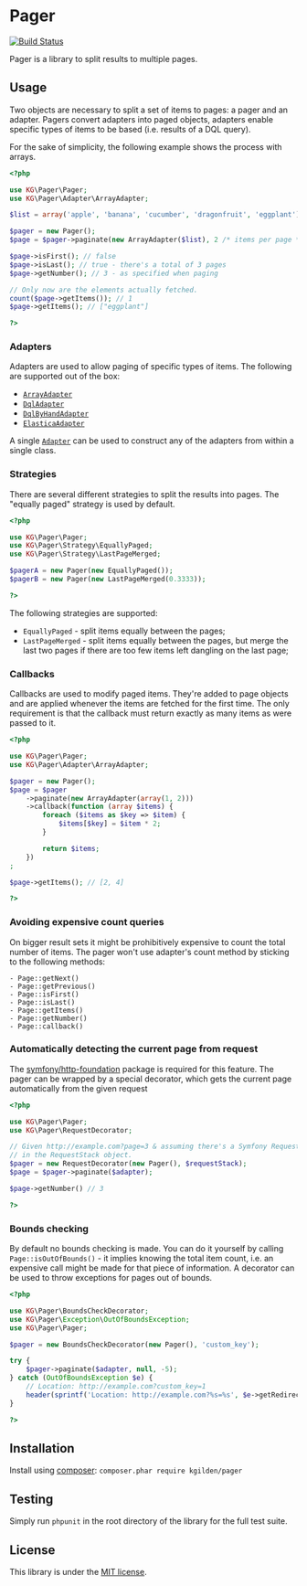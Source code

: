 Pager
=====

[![Build Status](https://img.shields.io/travis/kgilden/pager/master.svg?style=flat)](https://travis-ci.org/kgilden/pager)

Pager is a library to split results to multiple pages.

Usage
-----

Two objects are necessary to split a set of items to pages: a pager and an
adapter. Pagers convert adapters into paged objects, adapters enable specific
types of items to be based (i.e. results of a DQL query).

For the sake of simplicity, the following example shows the process with arrays.

```php
<?php

use KG\Pager\Pager;
use KG\Pager\Adapter\ArrayAdapter;

$list = array('apple', 'banana', 'cucumber', 'dragonfruit', 'eggplant');

$pager = new Pager();
$page = $pager->paginate(new ArrayAdapter($list), 2 /* items per page */, 3 /* current page */);

$page->isFirst(); // false
$page->isLast(); // true - there's a total of 3 pages
$page->getNumber(); // 3 - as specified when paging

// Only now are the elements actually fetched.
count($page->getItems()); // 1
$page->getItems(); // ["eggplant"]

?>
```

### Adapters

Adapters are used to allow paging of specific types of items. The following
are supported out of the box:

* [`ArrayAdapter`](src/Adapter/ArrayAdapter.php)
* [`DqlAdapter`](src/Adapter/DqlAdapter.php)
* [`DqlByHandAdapter`](src/Adapter/DqlByHandAdapter.php)
* [`ElasticaAdapter`](src/Adapter/ElasticaAdapter.php)

A single [`Adapter`](src/Adapter.php) can be used to construct any of the
adapters from within a single class.

### Strategies

There are several different strategies to split the results into pages. The
"equally paged" strategy is used by default.

```php
<?php

use KG\Pager\Pager;
use KG\Pager\Strategy\EquallyPaged;
use KG\Pager\Strategy\LastPageMerged;

$pagerA = new Pager(new EquallyPaged());
$pagerB = new Pager(new LastPageMerged(0.3333));

?>
```

The following strategies are supported:

- `EquallyPaged` - split items equally between the pages;
- `LastPageMerged` - split items equally between the pages, but merge the
  last two pages if there are too few items left dangling on the last page;

### Callbacks

Callbacks are used to modify paged items. They're added to page objects and
are applied whenever the items are fetched for the first time. The only
requirement is that the callback must return exactly as many items as were
passed to it.

```php
<?php

use KG\Pager\Pager;
use KG\Pager\Adapter\ArrayAdapter;

$pager = new Pager();
$page = $pager
    ->paginate(new ArrayAdapter(array(1, 2)))
    ->callback(function (array $items) {
        foreach ($items as $key => $item) {
            $items[$key] = $item * 2;
        }

        return $items;
    })
;

$page->getItems(); // [2, 4]

?>
```

### Avoiding expensive count queries

On bigger result sets it might be prohibitively expensive to count the total
number of items. The pager won't use adapter's count method by sticking to the
following methods:

    - Page::getNext()
    - Page::getPrevious()
    - Page::isFirst()
    - Page::isLast()
    - Page::getItems()
    - Page::getNumber()
    - Page::callback()

### Automatically detecting the current page from request

The [symfony/http-foundation](https://packagist.org/packages/symfony/http-foundation)
package is required for this feature. The pager can be wrapped by a special
decorator, which gets the current page automatically from the given request

```php
<?php

use KG\Pager\Pager;
use KG\Pager\RequestDecorator;

// Given http://example.com?page=3 & assuming there's a Symfony Request object
// in the RequestStack object.
$pager = new RequestDecorator(new Pager(), $requestStack);
$page = $pager->paginate($adapter);

$page->getNumber() // 3

?>
```

### Bounds checking

By default no bounds checking is made. You can do it yourself by calling
`Page::isOutOfBounds()` - it implies knowing the total item count, i.e. an
expensive call might be made for that piece of information. A decorator can
be used to throw exceptions for pages out of bounds.

```php
<?php

use KG\Pager\BoundsCheckDecorator;
use KG\Pager\Exception\OutOfBoundsException;
use KG\Pager\Pager;

$pager = new BoundsCheckDecorator(new Pager(), 'custom_key');

try {
    $pager->paginate($adapter, null, -5);
} catch (OutOfBoundsException $e) {
    // Location: http://example.com?custom_key=1
    header(sprintf('Location: http://example.com?%s=%s', $e->getRedirectKey(), 1));
}

?>
```

Installation
------------

Install using [composer](https://getcomposer.org/download/): `composer.phar require kgilden/pager`

Testing
-------

Simply run `phpunit` in the root directory of the library for the full
test suite.

License
-------

This library is under the [MIT license](LICENSE).
